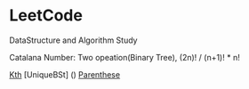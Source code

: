 # LeetCode
DataStructure and Algorithm Study

Catalana Number: Two opeation(Binary Tree), (2n)! / (n+1)! * n!

[Kth](HashTabel/Conclusion/TopKFrequentElement.cs)
[UniqueBSt] ()
[Parenthese]()
